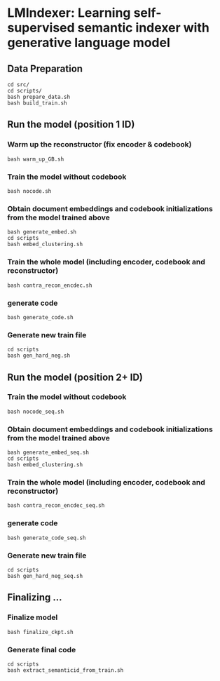 # LMIndexer: Learning self-supervised semantic indexer with generative language model

## Data Preparation

```
cd src/
cd scripts/
bash prepare_data.sh
bash build_train.sh
```

## Run the model (position 1 ID)

### Warm up the reconstructor (fix encoder & codebook)
```
bash warm_up_GB.sh
```

### Train the model without codebook
```
bash nocode.sh
```

### Obtain document embeddings and codebook initializations from the model trained above
```
bash generate_embed.sh
cd scripts
bash embed_clustering.sh
```

### Train the whole model (including encoder, codebook and reconstructor)
```
bash contra_recon_encdec.sh
```

### generate code
```
bash generate_code.sh
```

### Generate new train file
```
cd scripts
bash gen_hard_neg.sh
```

## Run the model (position 2+ ID)

### Train the model without codebook
```
bash nocode_seq.sh
```


### Obtain document embeddings and codebook initializations from the model trained above
```
bash generate_embed_seq.sh
cd scripts
bash embed_clustering.sh
```

### Train the whole model (including encoder, codebook and reconstructor)
```
bash contra_recon_encdec_seq.sh
```

### generate code
```
bash generate_code_seq.sh
```

### Generate new train file
```
cd scripts
bash gen_hard_neg_seq.sh
```

## Finalizing ...

### Finalize model
```
bash finalize_ckpt.sh
```

### Generate final code
```
cd scripts
bash extract_semanticid_from_train.sh
```
